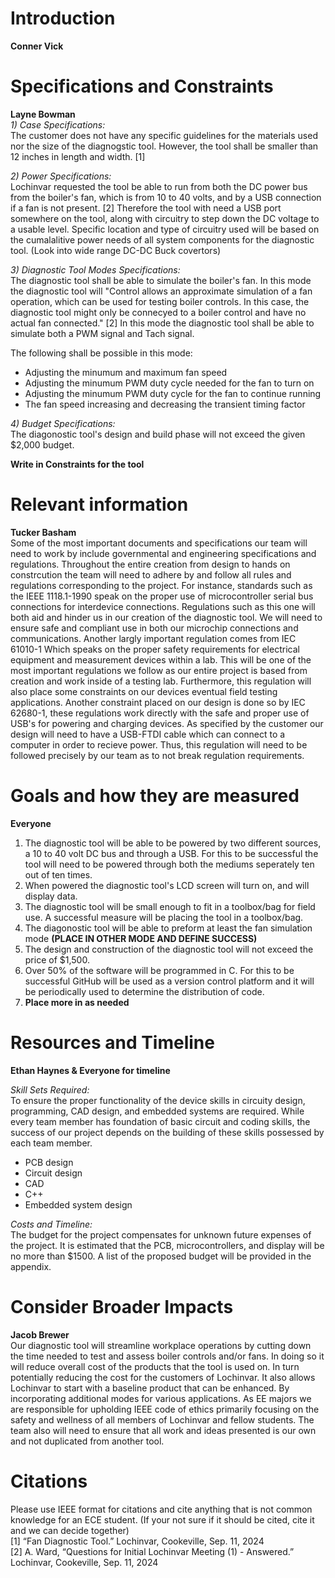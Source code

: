 # Introduction
**Conner Vick**

# Specifications and Constraints
**Layne Bowman**  
*1) Case Specifications:*  
The customer does not have any specific guidelines for the materials used nor the size of the diagnogstic tool. However, the tool shall be smaller than 12 inches in length and width. [1]  

*2) Power Specifications:*  
Lochinvar requested the tool be able to run from both the DC power bus from the boiler's fan, which is from 10 to 40 volts, and by a USB connection if a fan is not present. [2] Therefore the tool with need a USB port somewhere on the tool, along with circuitry to step down the DC voltage to a usable level. Specific location and type of circuitry used will be based on the cumalalitive power needs of all system components for the diagnostic tool. (Look into wide range DC-DC Buck covertors) 

*3) Diagnostic Tool Modes Specifications:*  
The diagnostic tool shall be able to simulate the boiler's fan. In this mode the diagnostic tool will "Control allows an approximate simulation of a fan operation, which can be used for testing boiler controls. In this case, the diagnostic tool might only be connecyed to a boiler control and have no actual fan connected." [2] In this mode the diagnostic tool shall be able to simulate both a PWM signal and Tach signal.  

The following shall be possible in this mode:  

- Adjusting the minumum and maximum fan speed
- Adjusting the minumum PWM duty cycle needed for the fan to turn on
- Adjusting the minumum PWM duty cycle for the fan to continue running
- The fan speed increasing and decreasing the transient timing factor
  
*4) Budget Specifications:*  
The diagonostic tool's design and build phase will not exceed the given $2,000 budget.  

**Write in Constraints for the tool**

# Relevant information
**Tucker Basham**  
Some of the most important documents and specifications our team will need to work by include governmental and engineering specifications and regulations. Throughout the entire creation from design to hands on constrcution the team will need to adhere by and follow all rules and regulations corresponding to the project. For instance, standards such as the IEEE 1118.1-1990 speak on the proper use of microcontroller serial bus connections for interdevice connections. Regulations such as this one will both aid and hinder us in our creation of the diagnostic tool. We will need to ensure safe and compliant use in both our microchip connections and communications. Another largly important regulation comes from IEC 61010-1 Which speaks on the proper safety requirements for electrical equipment and measurement devices within a lab. This will be one of the most important regulations we follow as our entire project is based from creation and work inside of a testing lab. Furthermore, this regulation will also place some constraints on our devices eventual field testing applications. Another constraint placed on our design is done so by IEC 62680-1, these regulations work directly with the safe and proper use of USB's for powering and charging devices. As specified by the customer our design will need to have a USB-FTDI cable which can connect to a computer in order to recieve power. Thus, this regulation will need to be followed precisely by our team as to not break regulation requirements.

# Goals and how they are measured
**Everyone**  

1. The diagnostic tool will be able to be powered by two different sources, a 10 to 40 volt DC bus and through a USB. For this to be successful the tool will need to be powered through both the mediums seperately ten out of ten times.
2. When powered the diagnostic tool's LCD screen will turn on, and will display data.
3. The diagnostic tool will be small enough to fit in a toolbox/bag for field use. A successful measure will be placing the tool in a toolbox/bag.
4. The diagonostic tool will be able to preform at least the fan simulation mode **(PLACE IN OTHER MODE AND DEFINE SUCCESS)**
5. The design and construction of the diagnostic tool will not exceed the price of $1,500.
6. Over 50% of the software will be programmed in C. For this to be successful GitHub will be used as a version control platform and it will be periodically used to determine the distribution of code.
7. **Place more in as needed**


# Resources and Timeline
**Ethan Haynes & Everyone for timeline**

*Skill Sets Required:*    
To ensure the proper functionality of the device skills in circuity design, programming, CAD design, and embedded systems are required. While every team member has foundation of basic circuit and coding skills, the success of our project depends on the building of these skills possessed by each team member.  

+ PCB design
+ Circuit design
+ CAD
+ C++
+ Embedded system design

*Costs and Timeline:*  
The budget for the project compensates for unknown future expenses of the project. It is estimated that the PCB, microcontrollers, and display will be no more than $1500. A list of the proposed budget will be provided in the appendix.

# Consider Broader Impacts
**Jacob Brewer**  
Our diagnostic tool will streamline workplace operations by cutting down the time needed to test and assess boiler controls and/or fans. In doing so it will reduce overall cost of the products that the tool is used on. In turn potentially reducing the cost for the customers of Lochinvar. It also allows Lochinvar to start with a baseline product that can be enhanced. By incorporating additional modes for various applications. As EE majors we are responsible for upholding IEEE code of ethics primarily focusing on the safety and wellness of all members of Lochinvar and fellow students. The team also will need to ensure that all work and ideas presented is our own and not duplicated from another tool.


# Citations
Please use IEEE format for citations and cite anything that is not common knowledge for an ECE student. (If your not sure if it should be cited, cite it and we can decide together)  
[1] “Fan Diagnostic Tool.” Lochinvar, Cookeville, Sep. 11, 2024  
[2] A. Ward, “Questions for Initial Lochinvar Meeting (1) - Answered.” Lochinvar, Cookeville, Sep. 11, 2024  




